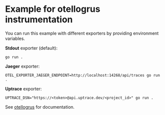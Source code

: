# Example for otellogrus instrumentation

You can run this example with different exporters by providing environment variables.

**Stdout** exporter (default):

```shell
go run .
```

**Jaeger** exporter:

```
OTEL_EXPORTER_JAEGER_ENDPOINT=http://localhost:14268/api/traces go run .
```

**Uptrace** exporter:

```shell
UPTRACE_DSN="https://<token>@api.uptrace.dev/<project_id>" go run .
```

See [otellogrus](../) for documentation.
